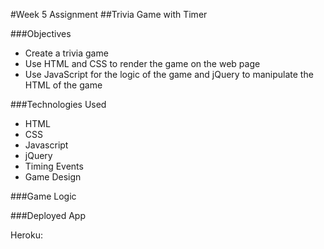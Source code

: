 #Week 5 Assignment
##Trivia Game with Timer

###Objectives
* Create a trivia game
* Use HTML and CSS to render the game on the web page
* Use JavaScript for the logic of the game and jQuery to manipulate the HTML of the game

###Technologies Used
* HTML
* CSS
* Javascript
* jQuery
* Timing Events
* Game Design

###Game Logic

###Deployed App

Heroku:
